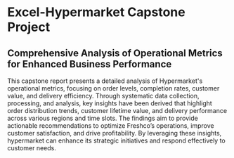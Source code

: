# Excel-Hypermarket Capstone Project
## Comprehensive Analysis of Operational Metrics for Enhanced Business Performance
This capstone report presents a detailed analysis of Hypermarket's operational metrics, focusing on order levels, completion rates, customer value, and delivery efficiency. Through systematic data collection, processing, and analysis, key insights have been derived that highlight order distribution trends, customer lifetime value, and delivery performance across various regions and time slots. The findings aim to provide actionable recommendations to optimize Freshco’s operations, improve customer satisfaction, and drive profitability. By leveraging these insights, hypermarket can enhance its strategic initiatives and respond effectively to customer needs.
